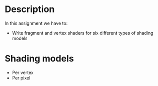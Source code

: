 # Description
In this assignment we have to:
- Write fragment and vertex shaders for six different types of shading models

# Shading models
- Per vertex
- Per pixel
